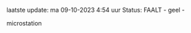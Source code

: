 laatste update: 
ma 09-10-2023  4:54   uur 
Status: FAALT - geel - 
<div class="service R">microstation</div>
